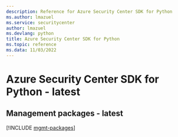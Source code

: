 ```yaml
---
description: Reference for Azure Security Center SDK for Python
ms.author: lmazuel
ms.service: securitycenter
author: lmazuel
ms.devlang: python
title: Azure Security Center SDK for Python
ms.topic: reference
ms.data: 11/03/2022
---
```

# Azure Security Center SDK for Python - latest

## Management packages - latest
[!INCLUDE [mgmt-packages](security-center-mgmt-index.md)]